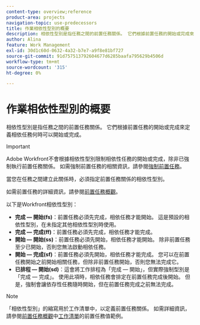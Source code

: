 ```yaml
---
content-type: overview;reference
product-area: projects
navigation-topic: use-predecessors
title: 作業相依性型別的概要
description: 相依性型別是指任務之間的前置任務關係。 它們根據前置任務的開始或完成來定義相依任務何時可以開始或完成。
author: Alina
feature: Work Management
exl-id: 30d1c60d-0632-4a32-b7e7-a9f8e81bf727
source-git-commit: 91d757513792604677d6285baafa795629b4506d
workflow-type: tm+mt
source-wordcount: '315'
ht-degree: 0%

---
```


# 作業相依性型別的概要

<!-- Audited: 12/2023 -->

相依性型別是指任務之間的前置任務關係。 它們根據前置任務的開始或完成來定義相依任務何時可以開始或完成。

>[!IMPORTANT]
>
>Adobe Workfront不會根據相依性型別限制相依性任務的開始或完成，除非已強制執行前置任務關係。 如需強制前置任務的相關資訊，請參閱[強制前置任務](../../../manage-work/tasks/use-prdcssrs/enforced-predecessors.md)。

當您在任務之間建立此關係時，必須指定前置任務關係的相依性型別。

如需前置任務的詳細資訊，請參閱[前置任務概觀](../../../manage-work/tasks/use-prdcssrs/predecessors-overview.md)。

以下是Workfront相依性型別：

* **完成 — 開始(fs)**：前置任務必須先完成，相依任務才能開始。 這是預設的相依性型別，在未指定其他相依性型別時使用。
* **完成 — 完成(ff)**：前置任務必須先完成，相依任務才能完成。
* **開始 — 開始(ss)**：前置任務必須先開始，相依任務才能開始。 除非前置任務至少已開始，否則您無法啟動相依任務。
* **開始 — 完成(sf)**：前置任務必須先開始，相依任務才能完成。 您可以在前置任務開始之前開始相關任務，但除非前置任務開始，否則您無法完成它。
* **已排程 — 開始(sd)**：這會將工作排程為「完成 — 開始」，但實際強制型別是「完成 — 完成」。 使用此項時，相依任務會排定在前置任務完成後開始。 但是，強制會讓依存性任務隨時開始，但在前置任務完成之前無法完成。

>[!NOTE]
>
>「相依性型別」的縮寫用於工作清單中，以定義前置任務關係。 如需詳細資訊，請參閱[前置任務概觀](/help/quicksilver/manage-work/tasks/use-prdcssrs/predecessors-overview.md)中[工作清單](/help/quicksilver/manage-work/tasks/use-prdcssrs/predecessors-overview.md#examples-of-predecessor-values-in-a-task-list)的前置任務值範例。

